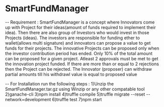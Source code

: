 # SmartFundManager
-- Requirement : 
  SmartFundManager is a concept where Innovators come up with Project for their ideas(amount of funds required to implement their idea). 
  Then there are also group of Investors who would invest in those Projects (ideas).
  The investors are responsible for funding ether to wallet(allows multi signature) and innovators can propose a value to get funds for their projects.
  The innovative Projects can be proposed only when the investor contribution period has ended.
  Only 10% of the total amount can be proposed for a given project.
  Atleast 2 approvals must be met to get the innovation project funded.
  If there are more than or equal to 2 rejections then the Project can be rejected.
  The Innovator (proposer) can withdraw partial amounts till his withdrawl value is equal to proposed value
  
-- For Installation run the following steps :
   1)Unzip the SmartFundManager.tar.gz using Winzip or any other compatable tool
   2)ganache-cli
   3)npm install
   4)truffle compile
   5)truffle migrate --reset --network=development
   6)truffle test
   7)npm start
